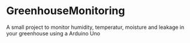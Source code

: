 # GreenhouseMonitoring
A small project to monitor humidity, temperatur, moisture and leakage in your greenhouse using a Arduino Uno 
